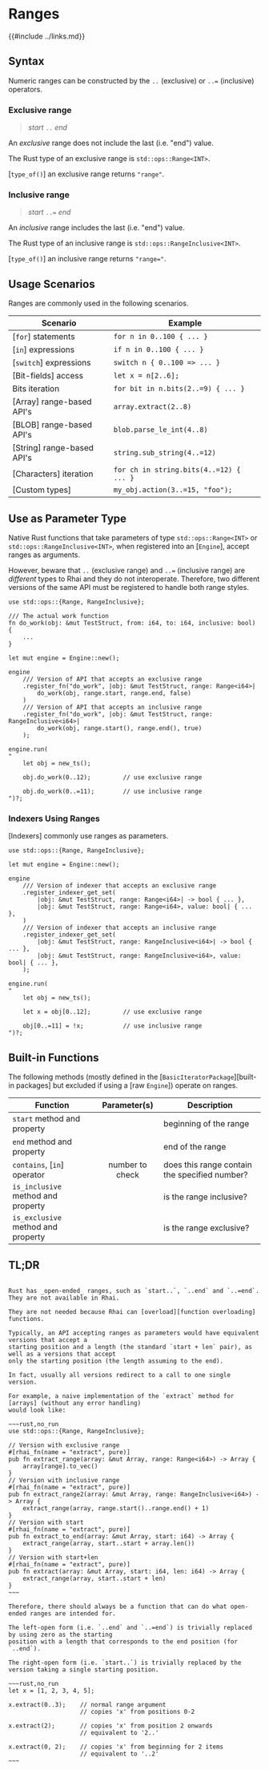 Ranges
======

{{#include ../links.md}}


Syntax
------

Numeric ranges can be constructed by the `..` (exclusive) or `..=` (inclusive) operators.

### Exclusive range

> _start_ `..` _end_

An _exclusive_ range does not include the last (i.e. "end") value.

The Rust type of an exclusive range is `std::ops::Range<INT>`.

[`type_of()`] an exclusive range returns `"range"`.

### Inclusive range

> _start_ `..=` _end_

An _inclusive_ range includes the last (i.e. "end") value.

The Rust type of an inclusive range is `std::ops::RangeInclusive<INT>`.

[`type_of()`] an inclusive range returns `"range="`.


Usage Scenarios
---------------

Ranges are commonly used in the following scenarios.

| Scenario                   | Example                                 |
| -------------------------- | --------------------------------------- |
| [`for`] statements         | `for n in 0..100 { ... }`               |
| [`in`] expressions         | `if n in 0..100 { ... }`                |
| [`switch`] expressions     | `switch n { 0..100 => ... }`            |
| [Bit-fields] access        | `let x = n[2..6];`                      |
| Bits iteration             | `for bit in n.bits(2..=9) { ... }`      |
| [Array] range-based API's  | `array.extract(2..8)`                   |
| [BLOB] range-based API's   | `blob.parse_le_int(4..8)`               |
| [String] range-based API's | `string.sub_string(4..=12)`             |
| [Characters] iteration     | `for ch in string.bits(4..=12) { ... }` |
| [Custom types]             | `my_obj.action(3..=15, "foo");`         |


Use as Parameter Type
---------------------

Native Rust functions that take parameters of type `std::ops::Range<INT>` or
`std::ops::RangeInclusive<INT>`, when registered into an [`Engine`], accept ranges as arguments.

However, beware that `..` (exclusive range) and `..=` (inclusive range) are _different_ types
to Rhai and they do not interoperate.  Therefore, two different versions of the same API must
be registered to handle both range styles.

```rust,no_run
use std::ops::{Range, RangeInclusive};

/// The actual work function
fn do_work(obj: &mut TestStruct, from: i64, to: i64, inclusive: bool) {
    ...
}

let mut engine = Engine::new();

engine
    /// Version of API that accepts an exclusive range
    .register_fn("do_work", |obj: &mut TestStruct, range: Range<i64>|
        do_work(obj, range.start, range.end, false)
    )
    /// Version of API that accepts an inclusive range
    .register_fn("do_work", |obj: &mut TestStruct, range: RangeInclusive<i64>|
        do_work(obj, range.start(), range.end(), true)
    );

engine.run(
"
    let obj = new_ts();

    obj.do_work(0..12);         // use exclusive range

    obj.do_work(0..=11);        // use inclusive range
")?;
```

### Indexers Using Ranges

[Indexers] commonly use ranges as parameters.

```rust,no_run
use std::ops::{Range, RangeInclusive};

let mut engine = Engine::new();

engine
    /// Version of indexer that accepts an exclusive range
    .register_indexer_get_set(
        |obj: &mut TestStruct, range: Range<i64>| -> bool { ... },
        |obj: &mut TestStruct, range: Range<i64>, value: bool| { ... },
    )
    /// Version of indexer that accepts an inclusive range
    .register_indexer_get_set(
        |obj: &mut TestStruct, range: RangeInclusive<i64>| -> bool { ... },
        |obj: &mut TestStruct, range: RangeInclusive<i64>, value: bool| { ... },
    );

engine.run(
"
    let obj = new_ts();

    let x = obj[0..12];         // use exclusive range

    obj[0..=11] = !x;           // use inclusive range
")?;
```

Built-in Functions
-----------------

The following methods (mostly defined in the [`BasicIteratorPackage`][built-in packages] but excluded if
using a [raw `Engine`]) operate on ranges.

| Function                           |  Parameter(s)   | Description                                   |
| ---------------------------------- | :-------------: | --------------------------------------------- |
| `start` method and property        |                 | beginning of the range                        |
| `end` method and property          |                 | end of the range                              |
| `contains`, [`in`] operator        | number to check | does this range contain the specified number? |
| `is_inclusive` method and property |                 | is the range inclusive?                       |
| `is_exclusive` method and property |                 | is the range exclusive?                       |


TL;DR
-----

```admonish question "What happened to the _open-ended_ ranges?"

Rust has _open-ended_ ranges, such as `start..`, `..end` and `..=end`.  They are not available in Rhai.

They are not needed because Rhai can [overload][function overloading] functions.

Typically, an API accepting ranges as parameters would have equivalent versions that accept a
starting position and a length (the standard `start + len` pair), as well as a versions that accept
only the starting position (the length assuming to the end).

In fact, usually all versions redirect to a call to one single version.

For example, a naive implementation of the `extract` method for [arrays] (without any error handling)
would look like:

~~~rust,no_run
use std::ops::{Range, RangeInclusive};

// Version with exclusive range
#[rhai_fn(name = "extract", pure)]
pub fn extract_range(array: &mut Array, range: Range<i64>) -> Array {
    array[range].to_vec()
}
// Version with inclusive range
#[rhai_fn(name = "extract", pure)]
pub fn extract_range2(array: &mut Array, range: RangeInclusive<i64>) -> Array {
    extract_range(array, range.start()..range.end() + 1)
}
// Version with start
#[rhai_fn(name = "extract", pure)]
pub fn extract_to_end(array: &mut Array, start: i64) -> Array {
    extract_range(array, start..start + array.len())
}
// Version with start+len
#[rhai_fn(name = "extract", pure)]
pub fn extract(array: &mut Array, start: i64, len: i64) -> Array {
    extract_range(array, start..start + len)
}
~~~

Therefore, there should always be a function that can do what open-ended ranges are intended for.

The left-open form (i.e. `..end` and `..=end`) is trivially replaced by using zero as the starting
position with a length that corresponds to the end position (for `..end`).

The right-open form (i.e. `start..`) is trivially replaced by the version taking a single starting position.

~~~rust,no_run
let x = [1, 2, 3, 4, 5];

x.extract(0..3);    // normal range argument
                    // copies 'x' from positions 0-2

x.extract(2);       // copies 'x' from position 2 onwards
                    // equivalent to '2..'

x.extract(0, 2);    // copies 'x' from beginning for 2 items
                    // equivalent to '..2'
~~~
```
